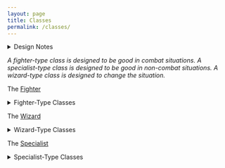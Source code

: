 ```yaml
---
layout: page
title: Classes
permalink: /classes/
---
```


<details markdown="1">
<summary>Design Notes</summary>
*I really agree with Dungeon Antology's [vision of class design](https://dungeonantology.com/2020/08/09/glog-class-design/). I aim to have few yet impactful abilities for them, and for the classes to fulfil at least one of the 3 classic roles of DnD. — SaltyGoo*
</details>

*A fighter-type class is designed to be good in combat situations. A specialist-type class is designed to be good in non-combat situations. A wizard-type class is designed to change the situation.*

The [Fighter](/class/fighter)
<details markdown="1">
  <summary>Fighter-Type Classes</summary>
  - The [Barbarian](/class/fighter/barbarian)
  - The [Centaur](/class/centaur)
  - The [Cyclops](/class/cyclops)
  - The [Githyanki](/class/fighter/githyanki)
  - The [Hobgoblin](/class/fighter/hobgoblin)
  - The [Lizardfolk](/class/fighter/lizardfolk)
  - The [Mutant](/class/fighter/mutant)
  - The [Ogre](/class/ogre)
  - The [Two-Headed Giant](/class/fighter/ettin)
</details>

The [Wizard](/class/wizard)
<details markdown="1">
  <summary>Wizard-Type Classes</summary>
  - The [Priest](/class/priest)
  - The [Animorph](/class/magic-user/animorph)
  - The [Diabolist](/class/magic-user/diabolist)
  - The [Elf](/class/magic-user/elf)
  - The [Goat](/class/magic-user/goat)
  - The [Necromancer](/class/magic-user/necromancer)
  - The [Nereid](/class/magic-user/nereid)
  - The [Salt Dryad](/class/magic-user/salt-dryad)  
  - The [Tiefling](/class/magic-user/tiefling)  
</details>

The [Specialist](/class/specialist)
<details markdown="1">
  <summary>Specialist-Type Classes</summary>
  - The [Athach](/class/specialist/athach) (Three-Armed Giant)
  - The [Bodybuilder](/class/cacus)
  - The [Dwarf](/class/specialist/dwarf)
  - The [Spiderfolk](/class/ettercap)
  - The [Ghoul](/class/fighter/ghoul)
  - The [Goblins](/class/specialist/many-goblins)
  - The [Harpy](/class/specialist/harpy)
  - The [Pigfolk](/class/specialist/pigfolk)
  - The [Salamander](/class/specialist/salamander)
  - The [Sand-Cursed](/class/sandcursed)
  - The [Xvart](/class/xvart)
</details>
